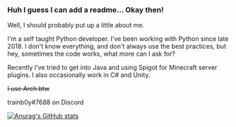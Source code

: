 ### Huh I guess I can add a readme... Okay then!
Well, I should probably put up a little about me.

I'm a self taught Python developer. I've been working with Python since late 2018.
I don't know everything, and don't always use the best practices, but hey, sometimes the code works, what more can I ask for?

Recently I've tried to get into Java and using Spigot for Minecraft server plugins.
I also occasionally work in C# and Unity.

~~I use Arch btw~~

trainb0y#7688 on Discord

[![Anurag's GitHub stats](https://github-readme-stats.vercel.app/api?username=trainb0y1&?count_private=true)](https://github.com/anuraghazra/github-readme-stats)
